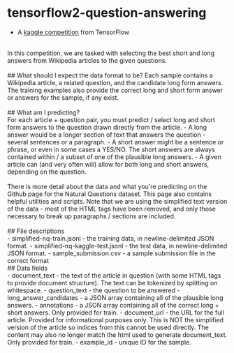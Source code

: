 # tensorflow2-question-answering
 - A [kaggle competition](https://www.kaggle.com/c/tensorflow2-question-answering/overview) from TensorFlow<br>
<br>
In this competition, we are tasked with selecting the best short and long answers from Wikipedia articles to the given questions.<br>
<br>
## What should I expect the data format to be?
Each sample contains a Wikipedia article, a related question, and the candidate long form answers. The training examples also provide the correct long and short form answer or answers for the sample, if any exist.<br>
<br>
## What am I predicting?<br>
For each article + question pair, you must predict / select long and short form answers to the question drawn directly from the article. - A long answer would be a longer section of text that answers the question - several sentences or a paragraph. - A short answer might be a sentence or phrase, or even in some cases a YES/NO. The short answers are always contained within / a subset of one of the plausible long answers. - A given article can (and very often will) allow for both long and short answers, depending on the question.<br>
<br>
There is more detail about the data and what you're predicting on the Github page for the Natural Questions dataset. This page also contains helpful utilities and scripts. Note that we are using the simplified text version of the data - most of the HTML tags have been removed, and only those necessary to break up paragraphs / sections are included.<br>
<br>
## File descriptions<br>
 - simplified-nq-train.jsonl - the training data, in newline-delimited JSON format.
 - simplified-nq-kaggle-test.jsonl - the test data, in newline-delimited JSON format.
 - sample_submission.csv - a sample submission file in the correct format
 <br>
## Data fields<br>
 - document_text - the text of the article in question (with some HTML tags to provide document structure). The text can be tokenized by splitting on whitespace.
 - question_text - the question to be answered
 - long_answer_candidates - a JSON array containing all of the plausible long answers.
 - annotations - a JSON array containing all of the correct long + short answers. Only provided for train.
 - document_url - the URL for the full article. Provided for informational purposes only. This is NOT the simplified version of the article so indices from this cannot be used directly. The content may also no longer match the html used to generate document_text. Only provided for train.
 - example_id - unique ID for the sample.

